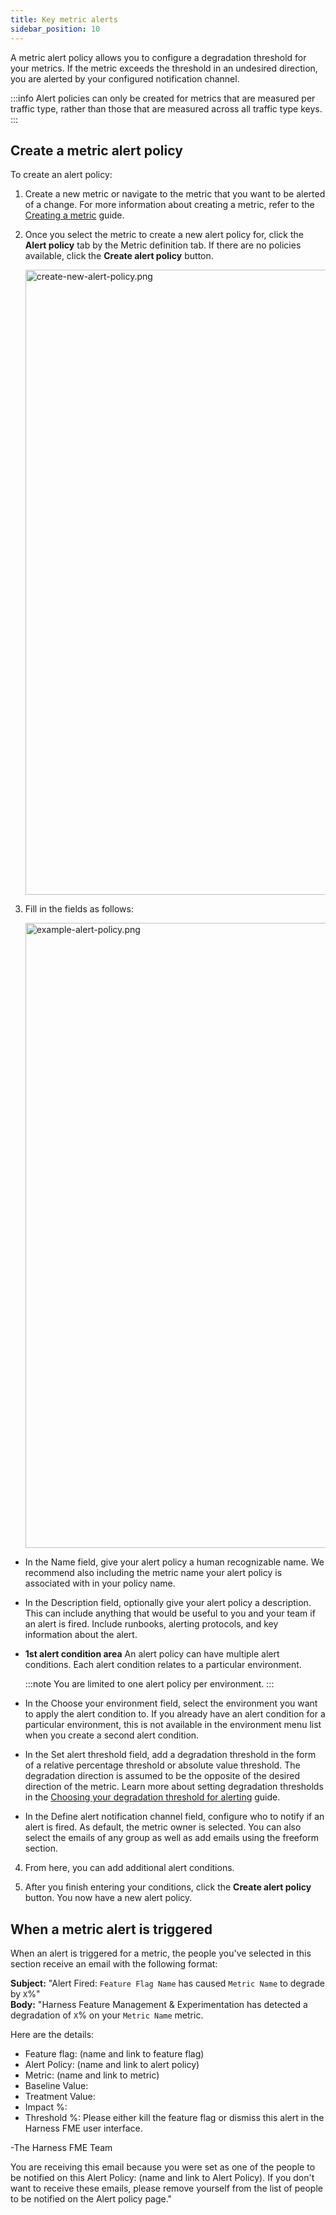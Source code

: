 ```yaml
---
title: Key metric alerts
sidebar_position: 10
---
```


A metric alert policy allows you to configure a degradation threshold for your metrics. If the metric exceeds the threshold in an undesired direction, you are alerted by your configured notification channel. 

:::info
Alert policies can only be created for metrics that are measured per traffic type, rather than those that are measured across all traffic type keys.
:::

## Create a metric alert policy

To create an alert policy:

1. Create a new metric or navigate to the metric that you want to be alerted of a change. For more information about creating a metric, refer to the [Creating a metric](https://help.split.io/hc/en-us/articles/9652327065485-Setting-up-and-using-metrics#creating-a-metric) guide. 

2. Once you select the metric to create a new alert policy for, click the **Alert policy** tab by the Metric definition tab. If there are no policies available, click the **Create alert policy** button.

   <img src="https://help.split.io/hc/article_attachments/19832342556557" alt="create-new-alert-policy.png" width="1000" />

 3. Fill in the fields as follows:

    <img src="https://help.split.io/hc/article_attachments/19832304579981" alt="example-alert-policy.png" width="1000" />

  * In the Name field, give your alert policy a human recognizable name. We recommend also including the metric name your alert policy is associated with in your policy name. 

  * In the Description field, optionally give your alert policy a description. This can include anything that would be useful to you and your team if an alert is fired. Include runbooks, alerting protocols, and key information about the alert.

  * **1st alert condition area** An alert policy can have multiple alert conditions. Each alert condition relates to a particular environment. 

    :::note
    You are limited to one alert policy per environment.
    :::

 * In the Choose your environment field, select the environment you want to apply the alert condition to. If you already have an alert condition for a particular environment, this is not available in the environment menu list when you create a second alert condition. 

* In the Set alert threshold field, add a degradation threshold in the form of a relative percentage threshold or absolute value threshold. The degradation direction is assumed to be the opposite of the desired direction of the metric. Learn more about setting degradation thresholds in the [Choosing your degradation threshold for alerting](https://help.split.io/hc/en-us/articles/360030908431-Choosing-your-degradation-threshold-for-alerting) guide.

* In the Define alert notification channel field, configure who to notify if an alert is fired. As default, the metric owner is selected. You can also select the emails of any group as well as add emails using the freeform section. 

4. From here, you can add additional alert conditions.

5. After you finish entering your conditions, click the **Create alert policy** button. You now have a new alert policy.

## When a metric alert is triggered

When an alert is triggered for a metric, the people you've selected in this section receive an email with the following format:

**Subject:** "Alert Fired: `Feature Flag Name` has caused `Metric Name` to degrade by `X`%" <br />
**Body:** "Harness Feature Management & Experimentation has detected a degradation of `X`% on your `Metric Name` metric.

Here are the details:
* Feature flag: (name and link to feature flag)
* Alert Policy: (name and link to alert policy)
* Metric: (name and link to metric)
* Baseline Value: 
* Treatment Value:
* Impact %:
* Threshold %: 
Please either kill the feature flag or dismiss this alert in the Harness FME user interface.

-The Harness FME Team

You are receiving this email because you were set as one of the people to be notified on this Alert Policy: (name and link to Alert Policy). If you don't want to receive these emails, please remove yourself from the list of people to be notified on the Alert policy page."